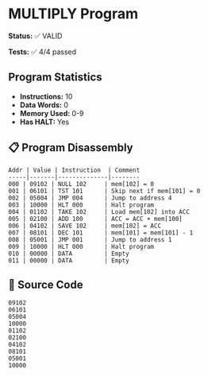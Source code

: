 # MULTIPLY Program

**Status:** ✅ VALID

**Tests:** ✅ 4/4 passed

## Program Statistics

- **Instructions:** 10
- **Data Words:** 0
- **Memory Used:** 0-9
- **Has HALT:** Yes

## 📋 Program Disassembly

```
Addr | Value | Instruction  | Comment
-----|-------|--------------|--------
000 | 09102 | NULL 102     | mem[102] = 0
001 | 06101 | TST 101      | Skip next if mem[101] = 0
002 | 05004 | JMP 004      | Jump to address 4
003 | 10000 | HLT 000      | Halt program
004 | 01102 | TAKE 102     | Load mem[102] into ACC
005 | 02100 | ADD 100      | ACC = ACC + mem[100]
006 | 04102 | SAVE 102     | mem[102] = ACC
007 | 08101 | DEC 101      | mem[101] = mem[101] - 1
008 | 05001 | JMP 001      | Jump to address 1
009 | 10000 | HLT 000      | Halt program
010 | 00000 | DATA         | Empty
011 | 00000 | DATA         | Empty
```

## 💾 Source Code

```
09102
06101
05004
10000
01102
02100
04102
08101
05001
10000
```
